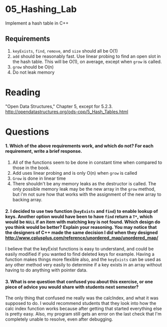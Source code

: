 05_Hashing_Lab
==============

Implement a hash table in C++

Requirements
------------

1. `keyExists`, `find`, `remove`, and `size` should all be O(1)
2. `add` should be reasonably fast. Use linear probing to find an open slot in the hash table. This will be O(1), on average, except when `grow` is called.
3. `grow` should be O(n)
4. Do not leak memory


Reading
=======
"Open Data Structures," Chapter 5, except for 5.2.3. http://opendatastructures.org/ods-cpp/5_Hash_Tables.html

Questions
=========

#### 1. Which of the above requirements work, and which do not? For each requirement, write a brief response.

1. All of the functions seem to be done in constant time when compared to those in the book.
2. Add uses linear probing and is only O(n) when `grow` is called
3. `Grow` is done in linear time
4. There shouldn't be any memory leaks as the destructor is called. The only possible memory leak may be the new array in the `grow` method, but i'm not sure how that works with the assignment of the new array to backing array.

#### 2. I decided to use two function (`keyExists` and `find`) to enable lookup of keys. Another option would have been to have `find` return a `T*`, which would be `NULL` if an item with matching key is not found. Which design do you think would be better? Explain your reasoning. You may notice that the designers of C++ made the same decision I did when they designed http://www.cplusplus.com/reference/unordered_map/unordered_map/

I believe that the keyExist functions is easy to understand, and could be easily modified if you wanted to find deleted keys for example. Having a function makes things more flexible also, and the `keyExists` can be used as any other method very easily to determine if a key exists in an array without having to do anything with pointer data. 

#### 3. What is one question that confused you about this exercise, or one piece of advice you would share with students next semester?

The only thing that confused me really was the calcIndex, and what it was supposed to do. I would recommend students that they look into how the calc index function works because after getting that started everything else is pretty easy. Also, my program still gets an error on the last check that I'm completely unable to resolve, even after debugging. 
